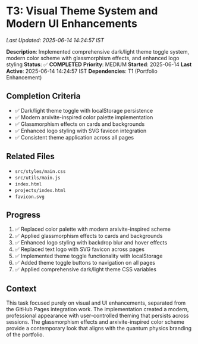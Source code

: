 # T3: Visual Theme System and Modern UI Enhancements
*Last Updated: 2025-06-14 14:24:57 IST*

**Description**: Implemented comprehensive dark/light theme toggle system, modern color scheme with glassmorphism effects, and enhanced logo styling
**Status**: ✅ **COMPLETED**
**Priority**: MEDIUM
**Started**: 2025-06-14
**Last Active**: 2025-06-14 14:24:57 IST
**Dependencies**: T1 (Portfolio Enhancement)

## Completion Criteria
- ✅ Dark/light theme toggle with localStorage persistence
- ✅ Modern arxivite-inspired color palette implementation
- ✅ Glassmorphism effects on cards and backgrounds
- ✅ Enhanced logo styling with SVG favicon integration
- ✅ Consistent theme application across all pages

## Related Files
- `src/styles/main.css`
- `src/utils/main.js`
- `index.html`
- `projects/index.html`
- `favicon.svg`

## Progress
1. ✅ Replaced color palette with modern arxivite-inspired scheme
2. ✅ Applied glassmorphism effects to cards and backgrounds
3. ✅ Enhanced logo styling with backdrop blur and hover effects
4. ✅ Replaced text logo with SVG favicon across pages
5. ✅ Implemented theme toggle functionality with localStorage
6. ✅ Added theme toggle buttons to navigation on all pages
7. ✅ Applied comprehensive dark/light theme CSS variables

## Context
This task focused purely on visual and UI enhancements, separated from the GitHub Pages integration work. The implementation created a modern, professional appearance with user-controlled theming that persists across sessions. The glassmorphism effects and arxivite-inspired color scheme provide a contemporary look that aligns with the quantum physics branding of the portfolio.
